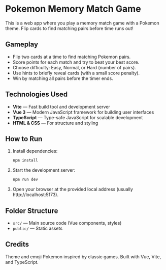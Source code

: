 # Pokemon Memory Match Game

This is a web app where you play a memory match game with a Pokemon theme. Flip cards to find matching pairs before time runs out!

## Gameplay

- Flip two cards at a time to find matching Pokemon pairs.
- Score points for each match and try to beat your best score.
- Choose difficulty: Easy, Normal, or Hard (number of pairs).
- Use hints to briefly reveal cards (with a small score penalty).
- Win by matching all pairs before the timer ends.

## Technologies Used

- **Vite** — Fast build tool and development server
- **Vue 3** — Modern JavaScript framework for building user interfaces
- **TypeScript** — Type-safe JavaScript for scalable development
- **HTML & CSS** — For structure and styling

## How to Run

1. Install dependencies:
   ```bash
   npm install
   ```
2. Start the development server:
   ```bash
   npm run dev
   ```
3. Open your browser at the provided local address (usually http://localhost:5173).

## Folder Structure

- `src/` — Main source code (Vue components, styles)
- `public/` — Static assets

## Credits

Theme and emoji Pokemon inspired by classic games. Built with Vue, Vite, and TypeScript.
